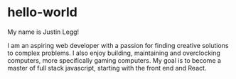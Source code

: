 # hello-world

My name is Justin Legg!

I am an aspiring web developer with a passion for finding creative solutions to complex problems. 
I also enjoy building, maintaining and overclocking computers, more specifically gaming computers.
My goal is to become a master of full stack javascript, starting with the front end and React.
